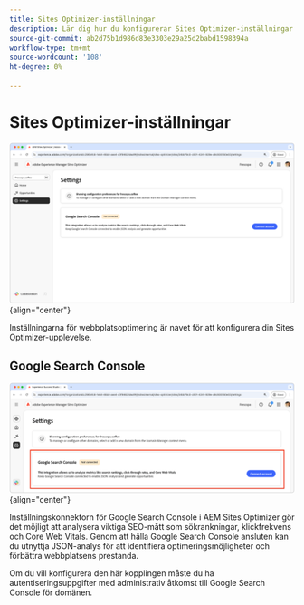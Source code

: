 ```yaml
---
title: Sites Optimizer-inställningar
description: Lär dig hur du konfigurerar Sites Optimizer-inställningar och integrerar med andra verktyg.
source-git-commit: ab2d75b1d986d83e3303e29a25d2babd1598394a
workflow-type: tm+mt
source-wordcount: '108'
ht-degree: 0%

---
```



# Sites Optimizer-inställningar

![Sites Optimizer-inställningar](./assets/settings/hero.png){align="center"}

Inställningarna för webbplatsoptimering är navet för att konfigurera din Sites Optimizer-upplevelse.

## Google Search Console

![Webbplatsoptimeringsinställningar för Google Search Console](./assets/settings/google-search-console.png){align="center"}

Inställningskonnektorn för Google Search Console i AEM Sites Optimizer gör det möjligt att analysera viktiga SEO-mått som sökrankningar, klickfrekvens och Core Web Vitals. Genom att hålla Google Search Console ansluten kan du utnyttja JSON-analys för att identifiera optimeringsmöjligheter och förbättra webbplatsens prestanda.

Om du vill konfigurera den här kopplingen måste du ha autentiseringsuppgifter med administrativ åtkomst till Google Search Console för domänen.
